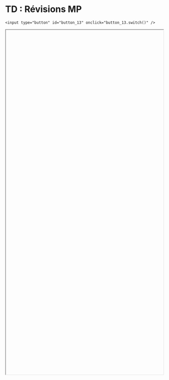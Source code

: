 # TD : Révisions MP

<script>
    $(function() {
        document.getElementById("main-content").style.maxWidth = "90%";
        button_13 = button_cor(
            'https://raw.githubusercontent.com/fortierq/cours/main/revisions/option/td/td_revision_option.pdf',
            '13',
            'button_13'
        );
    });
</script>

```{margin}
<input type="button" id="button_13" onclick="button_13.switch()" />
```

<iframe id="13" height=1100 width=100% allowfullscreen></iframe>
